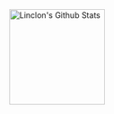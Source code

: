 

<!--
## Hi there 👋

**L-Qun/L-Qun** is a ✨ _special_ ✨ repository because its `README.md` (this file) appears on your GitHub profile.

Here are some ideas to get you started:

- 🔭 I’m currently working on ...
- 🌱 I’m currently learning ...
- 👯 I’m looking to collaborate on ...
- 🤔 I’m looking for help with ...
- 💬 Ask me about ...
- 📫 How to reach me: ...
- 😄 Pronouns: ...
- ⚡ Fun fact: ...
-->



<img alt="Linclon's Github Stats" align="center" src="https://github-readme-stats.vercel.app/api?username=L-Qun&show_icons=true&include_all_commits=true&hide=stars&show=prs_merged&theme=transparent&count_private=true" height="170px">







